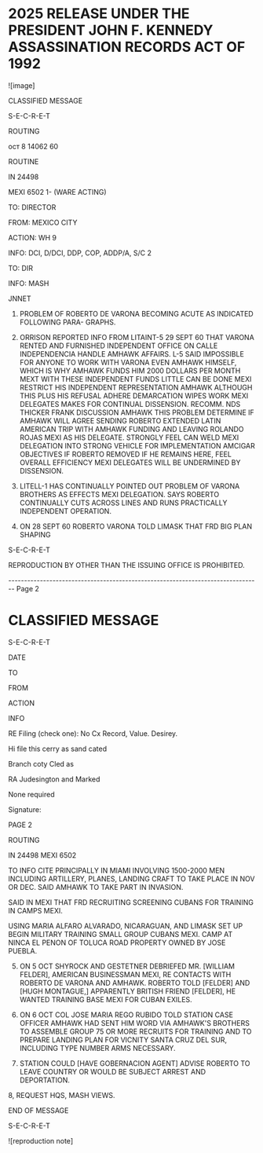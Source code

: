 # 2025 RELEASE UNDER THE PRESIDENT JOHN F. KENNEDY ASSASSINATION RECORDS ACT OF 1992

![image]

CLASSIFIED MESSAGE

S-E-C-R-E-T

ROUTING

ост 8 14062 60

ROUTINE

IN 24498

MEXI 6502
1- (WARE ACTING)

TO: DIRECTOR

FROM: MEXICO CITY

ACTION: WH 9

INFO: DCI, D/DCI, DDP, COP, ADDP/A, S/C 2

TO: DIR

INFO: MASH

JNNET

1. PROBLEM OF ROBERTO DE VARONA BECOMING ACUTE AS INDICATED FOLLOWING PARA-
   GRAPHS.

2. ORRISON REPORTED INFO FROM LITAINT-5 29 SEPT 60 THAT VARONA RENTED AND FURNISHED INDEPENDENT OFFICE ON CALLE INDEPENDENCIA HANDLE AMHAWK AFFAIRS. L-5 SAID IMPOSSIBLE FOR ANYONE TO WORK WITH VARONA EVEN AMHAWK HIMSELF, WHICH IS WHY AMHAWK FUNDS HIM 2000 DOLLARS PER MONTH MEXT WITH THESE INDEPENDENT FUNDS LITTLE CAN BE DONE MEXI RESTRICT HIS INDEPENDENT REPRESENTATION AMHAWK ALTHOUGH THIS PLUS HIS REFUSAL ADHERE DEMARCATION WIPES WORK MEXI DELEGATES MAKES FOR CONTINUAL DISSENSION. RECOMM. NDS THICKER FRANK DISCUSSION AMHAWK THIS PROBLEM DETERMINE IF AMHAWK WILL AGREE SENDING ROBERTO EXTENDED LATIN AMERICAN TRIP WITH AMHAWK FUNDING AND LEAVING ROLANDO ROJAS MEXI AS HIS DELEGATE. STRONGLY FEEL CAN WELD MEXI DELEGATION INTO STRONG VEHICLE FOR IMPLEMENTATION AMCIGAR OBJECTIVES IF ROBERTO REMOVED IF HE REMAINS HERE, FEEL OVERALL EFFICIENCY MEXI DELEGATES WILL BE UNDERMINED BY DISSENSION.

3. LITELL-1 HAS CONTINUALLY POINTED OUT PROBLEM OF VARONA BROTHERS AS EFFECTS MEXI DELEGATION. SAYS ROBERTO CONTINUALLY CUTS ACROSS LINES AND RUNS PRACTICALLY INDEPENDENT OPERATION.

4. ON 28 SEPT 60 ROBERTO VARONA TOLD LIMASK THAT FRD BIG PLAN SHAPING

S-E-C-R-E-T

REPRODUCTION BY OTHER THAN THE ISSUING OFFICE IS PROHIBITED.


-------------------------------------------------------------------------------- Page 2

# CLASSIFIED MESSAGE

S-E-C-R-E-T

DATE

TO

FROM

ACTION

INFO

RE Filing (check one):
No Cx Record, Value. Desirey.

Hi file this cerry as sand cated

Branch coty Cled as

RA Judesington and
Marked

None required

Signature:

PAGE 2

ROUTING

IN 24498 MEXI 6502

TO INFO CITE
PRINCIPALLY IN MIAMI INVOLVING 1500-2000 MEN INCLUDING ARTILLERY, PLANES,
LANDING CRAFT TO TAKE PLACE IN NOV OR DEC. SAID AMHAWK TO TAKE PART IN INVASION.

SAID IN MEXI THAT FRD RECRUITING SCREENING CUBANS FOR TRAINING IN CAMPS MEXI.

USING MARIA ALFARO ALVARADO, NICARAGUAN, AND LIMASK SET UP BEGIN MILITARY TRAINING
SMALL GROUP CUBANS MEXI. CAMP AT NINCA EL PENON OF TOLUCA ROAD PROPERTY OWNED
BY JOSE PUEBLA.

5. ON 5 OCT SHYROCK AND GESTETNER DEBRIEFED MR. [WILLIAM FELDER], AMERICAN
   BUSINESSMAN MEXI, RE CONTACTS WITH ROBERTO DE VARONA AND AMHAWK. ROBERTO TOLD [FELDER] AND [HUGH MONTAGUE,] APPARENTLY BRITISH FRIEND [FELDER], HE WANTED TRAINING BASE MEXI FOR CUBAN EXILES.

6. ON 6 OCT COL JOSE MARIA REGO RUBIDO TOLD STATION CASE OFFICER AMHAWK HAD SENT HIM WORD VIA AMHAWK'S BROTHERS TO ASSEMBLE GROUP 75 OR MORE RECRUITS FOR TRAINING AND TO PREPARE LANDING PLAN FOR VICNITY SANTA CRUZ DEL SUR, INCLUDING TYPE NUMBER ARMS NECESSARY.

7. STATION COULD [HAVE GOBERNACION AGENT] ADVISE ROBERTO TO LEAVE COUNTRY OR WOULD BE SUBJECT ARREST AND DEPORTATION.

8, REQUEST HQS, MASH VIEWS.

END OF MESSAGE

S-E-C-R-E-T

![reproduction note]
